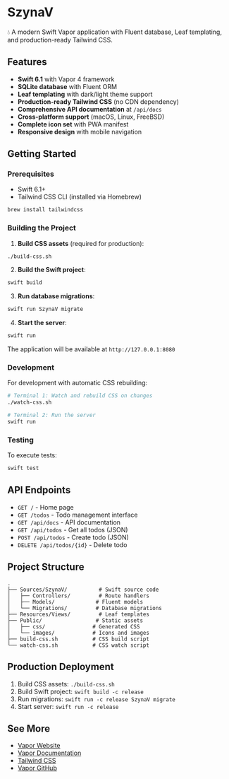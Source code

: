 # SzynaV

💧 A modern Swift Vapor application with Fluent database, Leaf templating, and production-ready Tailwind CSS.

## Features

- **Swift 6.1** with Vapor 4 framework
- **SQLite database** with Fluent ORM
- **Leaf templating** with dark/light theme support
- **Production-ready Tailwind CSS** (no CDN dependency)
- **Comprehensive API documentation** at `/api/docs`
- **Cross-platform support** (macOS, Linux, FreeBSD)
- **Complete icon set** with PWA manifest
- **Responsive design** with mobile navigation

## Getting Started

### Prerequisites

- Swift 6.1+
- Tailwind CSS CLI (installed via Homebrew)

```bash
brew install tailwindcss
```

### Building the Project

1. **Build CSS assets** (required for production):
```bash
./build-css.sh
```

2. **Build the Swift project**:
```bash
swift build
```

3. **Run database migrations**:
```bash
swift run SzynaV migrate
```

4. **Start the server**:
```bash
swift run
```

The application will be available at `http://127.0.0.1:8080`

### Development

For development with automatic CSS rebuilding:

```bash
# Terminal 1: Watch and rebuild CSS on changes
./watch-css.sh

# Terminal 2: Run the server
swift run
```

### Testing

To execute tests:
```bash
swift test
```

## API Endpoints

- `GET /` - Home page
- `GET /todos` - Todo management interface
- `GET /api/docs` - API documentation
- `GET /api/todos` - Get all todos (JSON)
- `POST /api/todos` - Create todo (JSON)
- `DELETE /api/todos/{id}` - Delete todo

## Project Structure

```
.
├── Sources/SzynaV/          # Swift source code
│   ├── Controllers/         # Route handlers
│   ├── Models/             # Fluent models
│   └── Migrations/         # Database migrations
├── Resources/Views/         # Leaf templates
├── Public/                 # Static assets
│   ├── css/               # Generated CSS
│   └── images/            # Icons and images
├── build-css.sh           # CSS build script
└── watch-css.sh           # CSS watch script
```

## Production Deployment

1. Build CSS assets: `./build-css.sh`
2. Build Swift project: `swift build -c release`
3. Run migrations: `swift run -c release SzynaV migrate`
4. Start server: `swift run -c release`

## See More

- [Vapor Website](https://vapor.codes)
- [Vapor Documentation](https://docs.vapor.codes)
- [Tailwind CSS](https://tailwindcss.com)
- [Vapor GitHub](https://github.com/vapor)
